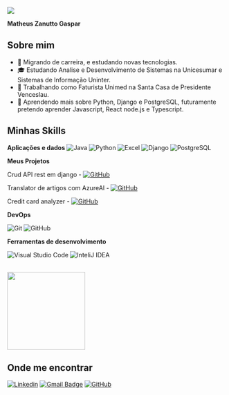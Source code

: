 ![](https://komarev.com/ghpvc/?username=zanutt&color=006bed)

**Matheus Zanutto Gaspar** 

## Sobre mim

- 🤔 Migrando de carreira, e estudando novas tecnologias.
- 🎓 Estudando Analise e Desenvolvimento de Sistemas na Unicesumar e Sistemas de Informação Uninter.
- 💼 Trabalhando como Faturista Unimed na Santa Casa de Presidente Venceslau.
- 🌱 Aprendendo mais sobre Python, Django e PostgreSQL, futuramente pretendo aprender Javascript, React node.js e Typescript.

## Minhas Skills

**Aplicações e dados**
![Java](https://img.shields.io/badge/Java-ED8B00?style=for-the-badge&logo=openjdk&logoColor=white)
![Python](https://img.shields.io/badge/Python-14354C?style=for-the-badge&logo=python&logoColor=white)
![Excel](https://img.shields.io/badge/Microsoft_Excel-217346?style=for-the-badge&logo=microsoft-excel&logoColor=white)
![Django](https://img.shields.io/badge/Django-092E20?style=for-the-badge&logo=django&logoColor=white)
![PostgreSQL](https://img.shields.io/badge/PostgreSQL-316192?style=for-the-badge&logo=postgresql&logoColor=white)




**Meus Projetos**

Crud API rest em django - [![GitHub](https://img.shields.io/badge/-GitHub-333333?style=flat&logo=github)](https://github.com/zanutt/DjangoApiCrud)

Translator de artigos com AzureAI - [![GitHub](https://img.shields.io/badge/-GitHub-333333?style=flat&logo=github)](https://github.com/zanutt/AzureAI-DIO)

Credit card analyzer - [![GitHub](https://img.shields.io/badge/-GitHub-333333?style=flat&logo=github)](https://github.com/zanutt/AzureAiDoc)


**DevOps**

![Git](https://img.shields.io/badge/-Git-333333?style=flat&logo=git)
![GitHub](https://img.shields.io/badge/-GitHub-333333?style=flat&logo=github)

**Ferramentas de desenvolvimento**

![Visual Studio Code](https://img.shields.io/badge/-Visual%20Studio%20Code-333333?style=flat&logo=visual-studio-code&logoColor=007ACC)
![InteliJ IDEA](https://img.shields.io/badge/Intellij%20Idea-000?logo=intellij-idea&style=for-the-badge)

<br/>

<a href="https://github.com/zanutt" title="Perfil do Matheus Z">
  <img height="180em" src="https://github-readme-stats.vercel.app/api?username=zanutt&theme=dracula&show_icons=true" />
</a>

## Onde me encontrar

[![Linkedin](https://img.shields.io/badge/-Matheus_Zanutto-blue?style=flat-square&logo=Linkedin&logoColor=white&link=https://www.linkedin.com/in/matheus-zanutto-gaspar/)](https://www.linkedin.com/in/matheus-zanutto-gaspar/)
[![Gmail Badge](https://img.shields.io/badge/-matszanutto@gmail.com-006bed?style=flat-square&logo=Gmail&logoColor=white&link=mailto:matszanutto@gmail.com)](mailto:matszanutto@gmail.com)
[![GitHub](https://img.shields.io/github/followers/zanutt?label=follow&style=social)](https://github.com/zanutt)
